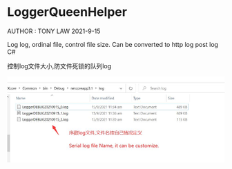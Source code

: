 # LoggerQueenHelper

AUTHOR : TONY LAW 2021-9-15

Log log, ordinal file, control file size. Can be converted to http  log post log C#

控制log文件大小,防文件死锁的队列log

![image](https://github.com/lawtatfaitony/LoggerQueenHelper/blob/main/AA.jpg?raw=true)
